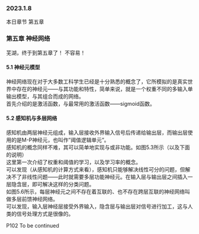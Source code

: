 ### 2023.1.8
本日章节 第五章

### 第五章 神经网络
芜湖，终于到第五章了！ 不容易！
#### 5.1 神经元模型  
神经网络现在对于大多数工科学生已经是十分熟悉的概念了，它所模拟的是真实世界中存在的神经元——与其功能和特性，简单来说，就是一个权重不同的多输入单输出模型，与其组合而成的网络。  
首先介绍的是激活函数，与最常用的激活函数——sigmoid函数。  

#### 5.2 感知机与多层网络  
感知机由两层神经元组成，输入层接收外界输入信号后传递给输出层，而输出层使用的是M-P神经元，也叫作”阈值逻辑单元”。  
感知机的概念同样不难，其可以简单地实现与或非功能。如图5.3所示（以及下面的说明）  
这里第一次介绍了权重和阈值的学习，以及学习率的概念。  
可以发现（从感知机的计算方式来看），感知机只能够解决线性可分的问题，但解决不了非线性问题——此时就需要多层功能神经元。在输入层与输出层之间插入一层隐含层，即可解决这样的分类问题。  
如图5.6所示，每层神经元之间不存在着互联的、也不存在跨层互联的神经网络叫做多层前馈神经网络。  
可以发现，输入层神经层接受外界输入，隐含层与输出层对信号进行加工，这与人类的信号处理方式是很像的。  

P102 To be continued